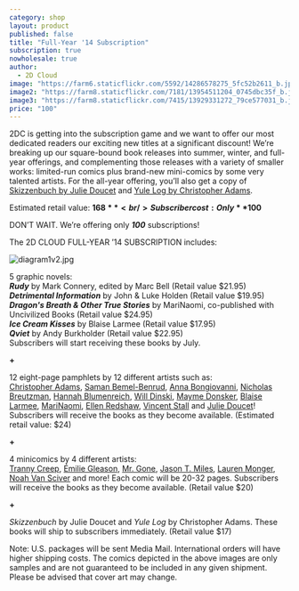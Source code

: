 ```yaml
---
category: shop
layout: product
published: false
title: "Full-Year '14 Subscription"
subscription: true
nowholesale: true
author: 
  - 2D Cloud
image: "https://farm6.staticflickr.com/5592/14286578275_5fc52b2611_b.jpg"
image2: "https://farm8.staticflickr.com/7181/13954511204_0745dbc35f_b.jpg"
image3: "https://farm8.staticflickr.com/7415/13929331272_79ce577031_b.jpg"
price: "100"
---
```


2DC is getting into the subscription game and we want to offer our most dedicated readers our exciting new titles at a significant discount! We’re breaking up our square-bound book releases into summer, winter, and full-year offerings, and complementing those releases with a variety of smaller works: limited-run comics plus brand-new mini-comics by some very talented artists. For the all-year offering, you’ll also get a copy of [Skizzenbuch by Julie Doucet](http://2dcloud.com/shop/skizzenbuch/) and [Yule Log by Christopher Adams](http://2dcloud.com/shop/yule-log/).

Estimated retail value: **$168** <br/>
Subscriber cost: Only **$100** <br/>

DON’T WAIT. We’re offering only _**100**_ subscriptions!

The 2D CLOUD FULL-YEAR ’14 SUBSCRIPTION includes:

![diagram1v2.jpg](/media/diagram1v2.jpg)

5 graphic novels: <br/>
_**Rudy**_ by Mark Connery, edited by Marc Bell (Retail value $21.95) <br/>
_**Detrimental Information**_ by John & Luke Holden (Retail value $19.95) <br/>
_**Dragon's Breath & Other True Stories**_ by MariNaomi, co-published with Uncivilized Books (Retail value $24.95) <br/>
_**Ice Cream Kisses**_ by Blaise Larmee (Retail value $17.95) <br/>
_**Qviet**_ by Andy Burkholder (Retail value $22.95) <br/>
Subscribers will start receiving these books by July.

**+**

12 eight-page pamphlets by 12 different artists such as: <br/>
[Christopher Adams](http://strongeyecontact.tumblr.com/), [Saman Bemel-Benrud](http://trashmoon.com/), [Anna Bongiovanni](http://annabongiovanni.com/), [Nicholas Breutzman](http://2dcloud.com/author/nicholas-breutzman/), [Hannah Blumenreich](http://hannahblumenreich.tumblr.com/), [Will Dinski](http://willdinski.com/), [Mayme Donsker](http://2dcloud.com/author/mayme-donsker/), [Blaise Larmee](http://blaiselarmee.com/), [MariNaomi](http://marinaomi.com/), [Ellen Redshaw](http://2dcloud.com/author/ellen-redshaw/), [Vincent Stall](http://www.kingmini.com/) and [Julie Doucet](http://juliedoucet.net/)! Subscribers will receive the books as they become available. (Estimated retail value: $24)

**+**

4 minicomics by 4 different artists: <br/>
[Tranny Creep](https://www.youtube.com/user/PVSYCRVPT), [Émilie Gleason](http://emiliegleason.tumblr.com/), [Mr. Gone](http://mistrgone.tumblr.com/), [Jason T. Miles](http://jazorspark.tumblr.com/), [Lauren Monger](http://terribleterribleterrible.tumblr.com/), [Noah Van Sciver](http://noahvansciver.tumblr.com/) and more! Each comic will be 20-32 pages. Subscribers will receive the books as they become available. (Retail value $20)

**+**

_Skizzenbuch_ by Julie Doucet and _Yule Log_ by Christopher Adams. These books will ship to subscribers immediately. (Retail value $17)

Note: U.S. packages will be sent Media Mail. International orders will have higher shipping costs. The comics depicted in the above images are only samples and are not guaranteed to be included in any given shipment. Please be advised that cover art may change.